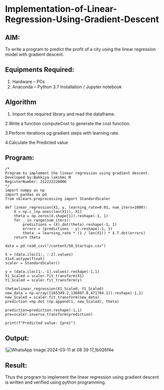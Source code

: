 # Implementation-of-Linear-Regression-Using-Gradient-Descent

## AIM:
To write a program to predict the profit of a city using the linear regression model with gradient descent.

## Equipments Required:
1. Hardware – PCs
2. Anaconda – Python 3.7 Installation / Jupyter notebook

## Algorithm
1. Import the required library and read the dataframe.

2.Write a function computeCost to generate the cost function.

3.Perform iterations og gradient steps with learning rate.

4.Calculate the Predicted value
 

## Program:
```
/*
Program to implement the linear regression using gradient descent.
Developed by:Bakkiya lakshmi M
RegisterNumber: 212222220006
*/
import numpy as np
import pandas as pd
from sklearn.preprocessing import StandardScaler

def linear_regression(X1, y, learning_rate=0.01, num_iters=1000):
    X = np.c_[np.ones(len(X1)), X1]
    theta = np.zeros(X.shape[1]).reshape(-1, 1)
    for _ in range(num_iters):
        predictions = (X).dot(theta).reshape(-1, 1)
        errors = (predictions - y).reshape(-1, 1)
        theta -= learning_rate * (1 / len(X1)) * X.T.dot(errors)
    return theta

data = pd.read_csv("/content/50_Startups.csv")

X = (data.iloc[1:, :-2].values)
X1=X.astype(float)
scaler = StandardScaler()

y = (data.iloc[1:,-1].values).reshape(-1,1)
X1_Scaled = scaler.fit_transform(X1)
Y1_Scaled = scaler.fit_transform(y)

theta=linear_regression(X1_Scaled, Y1_Scaled)
new_data = np.array([165349.2,136897.8,471784.1]).reshape(-1,1)
new_Scaled = scaler.fit_transform(new_data)
prediction =np.dot (np.append(1, new_Scaled), theta)

prediction=prediction.reshape(-1,1)
pre=scaler.inverse_transform(prediction)

print(f"Predicted value: {pre}")
```

## Output:
!![WhatsApp Image 2024-03-11 at 08 39 17_1b026f4e](https://github.com/Bakkiyalakshmi29/Implementation-of-Linear-Regression-Using-Gradient-Descent/assets/119406233/eef9153c-e651-44d3-965b-0d06579eafee)



## Result:
Thus the program to implement the linear regression using gradient descent is written and verified using python programming.
